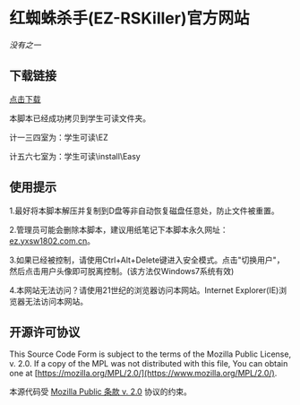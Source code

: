 # 红蜘蛛杀手(EZ-RSKiller)官方网站
*没有之一*

## 下载链接
[点击下载](https://github.com/SummonHIM/EZ-RSKiller/releases/download/5.0/EZ-RSKiller-5.0.zip)

本脚本已经成功拷贝到学生可读文件夹。

  计一三四室为：学生可读\EZ
  
  计五六七室为：学生可读\install\Easy

## 使用提示
1.最好将本脚本解压并复制到D盘等非自动恢复磁盘任意处，防止文件被重置。

2.管理员可能会删除本脚本，建议用纸笔记下本脚本永久网址：[ez.yxsw1802.com.cn](https://ez.yxsw1802.com.cn)。

3.如果已经被控制，请使用Ctrl+Alt+Delete键进入安全模式。点击"切换用户"，然后点击用户头像即可脱离控制。(该方法仅Windows7系统有效)

4.本网站无法访问？请使用21世纪的浏览器访问本网站。Internet Explorer(IE)浏览器无法访问本网站。

## 开源许可协议
This Source Code Form is subject to the terms of the Mozilla Public
License, v. 2.0. If a copy of the MPL was not distributed with this
file, You can obtain one at [https://mozilla.org/MPL/2.0/](https://www.mozilla.org/MPL/2.0/).

本源代码受 [Mozilla Public 条款 v. 2.0](https://www.mozilla.org/MPL/2.0/) 协议的约束。
